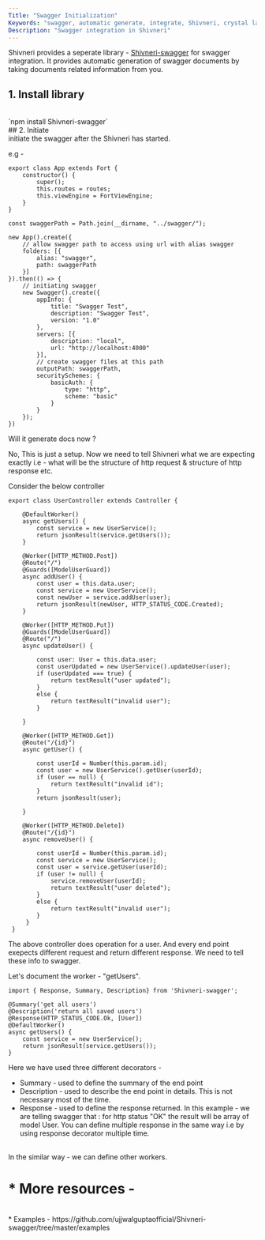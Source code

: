 ```yaml
---
Title: "Swagger Initialization"
Keywords: "swagger, automatic generate, integrate, Shivneri, crystal lang"
Description: "Swagger integration in Shivneri"
---
```


Shivneri provides a seperate library - [Shivneri-swagger](https://github.com/ujjwalguptaofficial/Shivneri-swagger) for swagger integration. It provides automatic generation of swagger documents by taking documents related information from you.

##  1. Install library

<br>
`npm install Shivneri-swagger`

<br>
## 2. Initiate

<br>
initiate the swagger after the Shivneri has started.

e.g -

```
export class App extends Fort {
    constructor() {
        super();
        this.routes = routes;
        this.viewEngine = FortViewEngine;
    }
}

const swaggerPath = Path.join(__dirname, "../swagger/");

new App().create({
    // allow swagger path to access using url with alias swagger
    folders: [{
        alias: "swagger",
        path: swaggerPath
    }]
}).then(() => {    
    // initiating swagger 
    new Swagger().create({
        appInfo: {
            title: "Swagger Test",
            description: "Swagger Test",
            version: "1.0"
        },
        servers: [{
            description: "local",
            url: "http://localhost:4000"
        }],
        // create swagger files at this path
        outputPath: swaggerPath,
        securitySchemes: {
            basicAuth: {
                type: "http",
                scheme: "basic"
            }
        }
    });
})
```

Will it generate docs now ?

No, This is just a setup. Now we need to tell Shivneri what we are expecting exactly i.e - what will be the structure of http request & structure of http response etc.

Consider the below controller

```
export class UserController extends Controller {

    @DefaultWorker()
    async getUsers() {
        const service = new UserService();
        return jsonResult(service.getUsers());
    }

    @Worker([HTTP_METHOD.Post])
    @Route("/")
    @Guards([ModelUserGuard])
    async addUser() {
        const user = this.data.user;
        const service = new UserService();
        const newUser = service.addUser(user);
        return jsonResult(newUser, HTTP_STATUS_CODE.Created);
    }

    @Worker([HTTP_METHOD.Put])
    @Guards([ModelUserGuard])
    @Route("/")
    async updateUser() {

        const user: User = this.data.user;
        const userUpdated = new UserService().updateUser(user);
        if (userUpdated === true) {
            return textResult("user updated");
        }
        else {
            return textResult("invalid user");
        }

    }

    @Worker([HTTP_METHOD.Get])
    @Route("/{id}")
    async getUser() {

        const userId = Number(this.param.id);
        const user = new UserService().getUser(userId);
        if (user == null) {
            return textResult("invalid id");
        }
        return jsonResult(user);

    }

    @Worker([HTTP_METHOD.Delete])
    @Route("/{id}")
    async removeUser() {

        const userId = Number(this.param.id);
        const service = new UserService();
        const user = service.getUser(userId);
        if (user != null) {
            service.removeUser(userId);
            return textResult("user deleted");
        }
        else {
            return textResult("invalid user");
        }
     }
 }
```

The above controller does operation for a user. And every end point exepects different request and return different response. We need to tell these info to swagger. 
 
Let's document the  worker - "getUsers". 

```
import { Response, Summary, Description} from 'Shivneri-swagger';

@Summary('get all users')
@Description('return all saved users') 
@Response(HTTP_STATUS_CODE.Ok, [User])
@DefaultWorker()
async getUsers() {
    const service = new UserService();
    return jsonResult(service.getUsers());
}
```

Here we have used three different decorators -

* Summary - used to define the summary of the end point
* Description - used to describe the end point in details. This is not necessary most of the time.
* Response -  used to define the response returned. In this example - we are telling swagger that : for http status "OK" the result will be array of model User. You can define multiple response in the same way i.e by using response decorator multiple time.

<br>In the similar way - we can define other workers.

# * More resources - 
<br>
* Examples - https://github.com/ujjwalguptaofficial/Shivneri-swagger/tree/master/examples
   